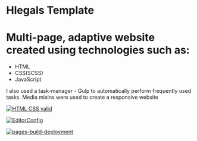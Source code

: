 # Hlegals Template
# Multi-page, adaptive website created using technologies such as:
- HTML
- CSS(SCSS)
- JavaScript

I also used a task-manager - Gulp to automatically perform frequently used tasks. Media mixins were used to create a responsive website

[![HTML CSS valid](https://github.com/Dimaq1/hlegals-template/actions/workflows/HTML5Validator.yml/badge.svg)](https://github.com/Dimaq1/hlegals-template/actions/workflows/HTML5Validator.yml)

[![EditorConfig](https://github.com/Dimaq1/hlegals-template/actions/workflows/EditorConfig.yml/badge.svg)](https://github.com/Dimaq1/hlegals-template/actions/workflows/EditorConfig.yml)

[![pages-build-deployment](https://github.com/Dimaq1/hlegals-template/actions/workflows/pages/pages-build-deployment/badge.svg)](https://github.com/Dimaq1/hlegals-template/actions/workflows/pages/pages-build-deployment)
